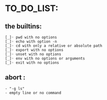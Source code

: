 # TO_DO_LIST:

## the builtins:
    
    [_]◦ pwd with no options
    [_]◦ echo with option -n
    [_]◦ cd with only a relative or absolute path
    [_]◦ export with no options
    [_]◦ unset with no options
    [_]◦ env with no options or arguments
    [_]◦ exit with no options


## abort :
    
    - "-g ls"
    - empty line or no command 